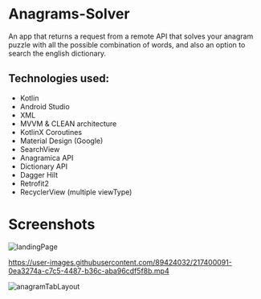 # Anagrams-Solver
An app that returns a request from a remote API that solves your anagram puzzle with all the possible combination of words, and also an option to search the english dictionary.

## Technologies used:
* Kotlin
* Android Studio
* XML
* MVVM & CLEAN architecture
* KotlinX Coroutines
* Material Design (Google)
* SearchView
* Anagramica API
* Dictionary API
* Dagger Hilt
* Retrofit2
* RecyclerView (multiple viewType)

# Screenshots
![landingPage](https://user-images.githubusercontent.com/89424032/217400696-0085e926-02fc-4ace-afa1-fd919646301a.png)

https://user-images.githubusercontent.com/89424032/217400091-0ea3274a-c7c5-4487-b36c-aba96cdf5f8b.mp4

![anagramTabLayout](https://user-images.githubusercontent.com/89424032/217400783-874e3784-0f5c-4a1b-ab06-bfdf032fc01b.png)

